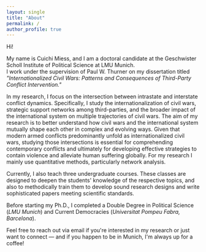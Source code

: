 ```yaml
---
layout: single
title: "About"
permalink: /
author_profile: true
---
```


Hi!

My name is Cuichi Miess, and I am a doctoral candidate at the Geschwister Scholl Institute of Political Science at LMU Munich.  
I work under the supervision of Paul W. Thurner on my dissertation titled *"Internationalized Civil Wars: Patterns and Consequences of Third-Party Conflict Intervention."*

In my research, I focus on the intersection between intrastate and interstate conflict dynamics. Specifically, I study the internationalization of civil wars, strategic support networks among third-parties, and the broader impact of the international system on multiple trajectories of civil wars. The aim of my research is to better understand how civil wars and the international system mutually shape each other in complex and evolving ways. Given that modern armed conflicts predominantly unfold as internationalized civil wars, studying those intersections is essential for comprehending contemporary conflicts and ultimately for developing effective strategies to contain violence and alleviate human suffering globally. For my research I mainly use quantitative methods, particularly network analysis.

Currently, I also teach three undergraduate courses. These classes are designed to deepen the students' knowledge of the respective topics, and also to methodically train them to develop sound research designs and write sophisticated papers meeting scientific standards.

Before starting my Ph.D., I completed a Double Degree in Political Science (*LMU Munich*) and Current Democracies (*Universitat Pompeu Fabra, Barcelona*).

Feel free to reach out via email if you're interested in my research or just want to connect — and if you happen to be in Munich, I'm always up for a coffee!
